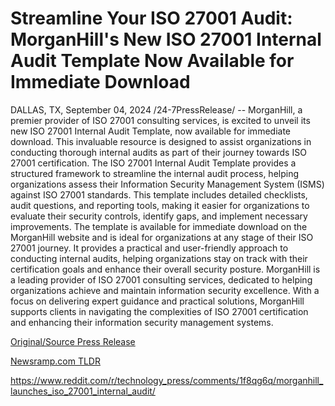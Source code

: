 # Streamline Your ISO 27001 Audit: MorganHill's New ISO 27001 Internal Audit Template Now Available for Immediate Download

DALLAS, TX, September 04, 2024 /24-7PressRelease/ -- MorganHill, a premier provider of ISO 27001 consulting services, is excited to unveil its new ISO 27001 Internal Audit Template, now available for immediate download. This invaluable resource is designed to assist organizations in conducting thorough internal audits as part of their journey towards ISO 27001 certification.  The ISO 27001 Internal Audit Template provides a structured framework to streamline the internal audit process, helping organizations assess their Information Security Management System (ISMS) against ISO 27001 standards. This template includes detailed checklists, audit questions, and reporting tools, making it easier for organizations to evaluate their security controls, identify gaps, and implement necessary improvements.  The template is available for immediate download on the MorganHill website and is ideal for organizations at any stage of their ISO 27001 journey. It provides a practical and user-friendly approach to conducting internal audits, helping organizations stay on track with their certification goals and enhance their overall security posture.  MorganHill is a leading provider of ISO 27001 consulting services, dedicated to helping organizations achieve and maintain information security excellence. With a focus on delivering expert guidance and practical solutions, MorganHill supports clients in navigating the complexities of ISO 27001 certification and enhancing their information security management systems. 

[Original/Source Press Release](https://www.24-7pressrelease.com/press-release/513978/streamline-your-iso-27001-audit-morganhills-new-iso-27001-internal-audit-template-now-available-for-immediate-download)
                    

[Newsramp.com TLDR](None) 

https://www.reddit.com/r/technology_press/comments/1f8qg6q/morganhill_launches_iso_27001_internal_audit/